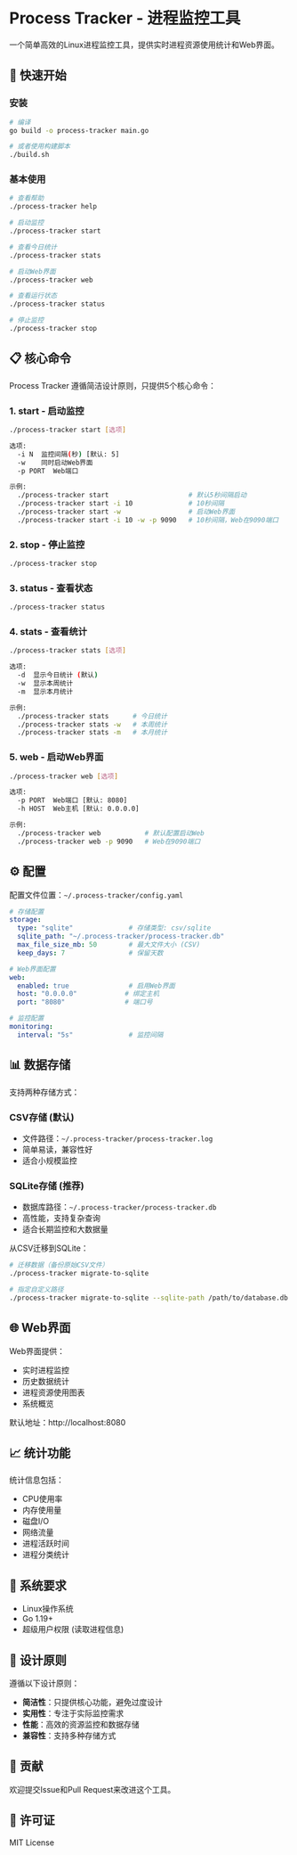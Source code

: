 # Process Tracker - 进程监控工具

一个简单高效的Linux进程监控工具，提供实时进程资源使用统计和Web界面。

## 🚀 快速开始

### 安装

```bash
# 编译
go build -o process-tracker main.go

# 或者使用构建脚本
./build.sh
```

### 基本使用

```bash
# 查看帮助
./process-tracker help

# 启动监控
./process-tracker start

# 查看今日统计
./process-tracker stats

# 启动Web界面
./process-tracker web

# 查看运行状态
./process-tracker status

# 停止监控
./process-tracker stop
```

## 📋 核心命令

Process Tracker 遵循简洁设计原则，只提供5个核心命令：

### 1. start - 启动监控
```bash
./process-tracker start [选项]

选项:
  -i N  监控间隔(秒) [默认: 5]
  -w    同时启动Web界面
  -p PORT  Web端口

示例:
  ./process-tracker start                    # 默认5秒间隔启动
  ./process-tracker start -i 10              # 10秒间隔
  ./process-tracker start -w                 # 启动Web界面
  ./process-tracker start -i 10 -w -p 9090   # 10秒间隔，Web在9090端口
```

### 2. stop - 停止监控
```bash
./process-tracker stop
```

### 3. status - 查看状态
```bash
./process-tracker status
```

### 4. stats - 查看统计
```bash
./process-tracker stats [选项]

选项:
  -d  显示今日统计 (默认)
  -w  显示本周统计
  -m  显示本月统计

示例:
  ./process-tracker stats      # 今日统计
  ./process-tracker stats -w   # 本周统计
  ./process-tracker stats -m   # 本月统计
```

### 5. web - 启动Web界面
```bash
./process-tracker web [选项]

选项:
  -p PORT  Web端口 [默认: 8080]
  -h HOST  Web主机 [默认: 0.0.0.0]

示例:
  ./process-tracker web           # 默认配置启动Web
  ./process-tracker web -p 9090   # Web在9090端口
```

## ⚙️ 配置

配置文件位置：`~/.process-tracker/config.yaml`

```yaml
# 存储配置
storage:
  type: "sqlite"              # 存储类型: csv/sqlite
  sqlite_path: "~/.process-tracker/process-tracker.db"
  max_file_size_mb: 50        # 最大文件大小 (CSV)
  keep_days: 7                # 保留天数

# Web界面配置
web:
  enabled: true               # 启用Web界面
  host: "0.0.0.0"            # 绑定主机
  port: "8080"               # 端口号

# 监控配置
monitoring:
  interval: "5s"              # 监控间隔
```

## 📊 数据存储

支持两种存储方式：

### CSV存储 (默认)
- 文件路径：`~/.process-tracker/process-tracker.log`
- 简单易读，兼容性好
- 适合小规模监控

### SQLite存储 (推荐)
- 数据库路径：`~/.process-tracker/process-tracker.db`
- 高性能，支持复杂查询
- 适合长期监控和大数据量

从CSV迁移到SQLite：
```bash
# 迁移数据（备份原始CSV文件）
./process-tracker migrate-to-sqlite

# 指定自定义路径
./process-tracker migrate-to-sqlite --sqlite-path /path/to/database.db
```

## 🌐 Web界面

Web界面提供：
- 实时进程监控
- 历史数据统计
- 进程资源使用图表
- 系统概览

默认地址：http://localhost:8080

## 📈 统计功能

统计信息包括：
- CPU使用率
- 内存使用量
- 磁盘I/O
- 网络流量
- 进程活跃时间
- 进程分类统计

## 🔧 系统要求

- Linux操作系统
- Go 1.19+
- 超级用户权限 (读取进程信息)

## 📝 设计原则

遵循以下设计原则：
- **简洁性**：只提供核心功能，避免过度设计
- **实用性**：专注于实际监控需求
- **性能**：高效的资源监控和数据存储
- **兼容性**：支持多种存储方式

## 🤝 贡献

欢迎提交Issue和Pull Request来改进这个工具。

## 📄 许可证

MIT License